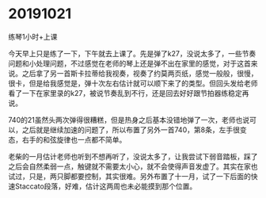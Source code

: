 # 20191021

练琴1小时+上课

今天早上只是练了一下，下午就去上课了。先是弹了k27，没说太多了，一些节奏问题和小处理问题，不过感觉在老师的琴上还是弹不出在家里的感觉，对于这首来说。之后拿了另一首斯卡拉蒂给我视奏，视奏了约莫两页纸，感觉一般般，很慢，很卡，但是给我感觉是，弹十次左右估计就可以顺下来了的类型。但回头发给老师看了一下在家里录的k27，被说节奏乱到不行，还是回去好好跟节拍器练稳定再说。

740的21虽然头两次弹得很糟糕，但是热身之后基本没错地弹了一次，老师也说可以，之后就是继续加速的问题了，所以布置了另外一首740，第8条，左手很变态，右手的和弦旋律也一点都不简单。

老柴的一月估计老师也听到不想再听了，没说太多了，让我尝试下弱音踏板，踩了之后会自然柔弱一点，触键就不需要太小心，就不会使得声音发虚了。其实在家也试过，只是，两只脚都要控制，其实很难。另外布置了十一月，试了一下后面的快速Staccato段落，好难，估计这两周也未必能摸到那个位置。
